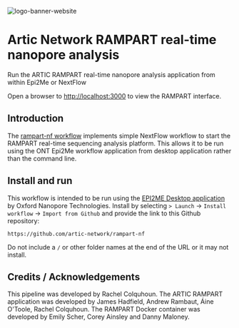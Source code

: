 ![logo-banner-website](https://github.com/user-attachments/assets/92577b6c-d1b4-4364-888c-6dfb459177ed)
# Artic Network RAMPART real-time nanopore analysis


Run the ARTIC RAMPART real-time nanopore analysis application from within Epi2Me or NextFlow

Open a browser to [http://localhost:3000](http://localhost:3000) to view the RAMPART interface.

## Introduction

The [rampart-nf workflow](https://github.com/artic-network/rampart-nf) implements simple NextFlow workflow to start the RAMPART real-time
sequencing analysis platform. This allows it to be run using the ONT Epi2Me workflow application
from desktop application rather than the command line.


## Install and run

This workflow is intended to be run using the
[EPI2ME Desktop application](https://labs.epi2me.io/downloads/) by Oxford Nanopore Technologies. 
Install by selecting `> Launch` -> `Install workflow` -> `Import from Github` and provide the link to this Github repository: 

```https://github.com/artic-network/rampart-nf```

Do not include a `/` or other folder names at the end of the URL or it may not install.

## Credits / Acknowledgements

This pipeline was developed by Rachel Colquhoun.
The ARTIC RAMPART application was developed by James Hadfield, Andrew Rambaut, Áine O'Toole, Rachel Colquhoun.
The RAMPART Docker container was developed by Emily Scher, Corey Ainsley and Danny Maloney.

